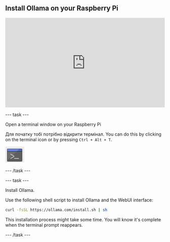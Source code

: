 ## Install Ollama on your Raspberry Pi

<html>
  <div style="position: relative; overflow: hidden; padding-top: 56.25%;">
    <iframe style="position: absolute; top: 0; left: 0; right: 0; width: 100%; height: 100%; border: none;" src="https://www.youtube.com/embed/OwuPZYmbYsg?rel=0&cc_load_policy=1" allowfullscreen allow="accelerometer; autoplay; clipboard-write; encrypted-media; gyroscope; picture-in-picture; web-share">
    </iframe>
  </div>
</html>

\--- task ---

Open a terminal window on your Raspberry Pi

Для початку тобі потрібно відкрити термінал. You can do this by clicking on the terminal icon or by pressing `Ctrl + Alt + T`.

![Icon of a terminal window with a grey background and a blue title bar at the top, featuring a white command prompt symbol in the center.](images/terminal.png)

\--- /task ---

\--- task ---

Install Ollama.

Use the following shell script to install Ollama and the WebUI interface:

```sh
curl -fsSL https://ollama.com/install.sh | sh
```

This installation process might take some time. You will know it's complete when the terminal prompt reappears.

\--- /task ---
